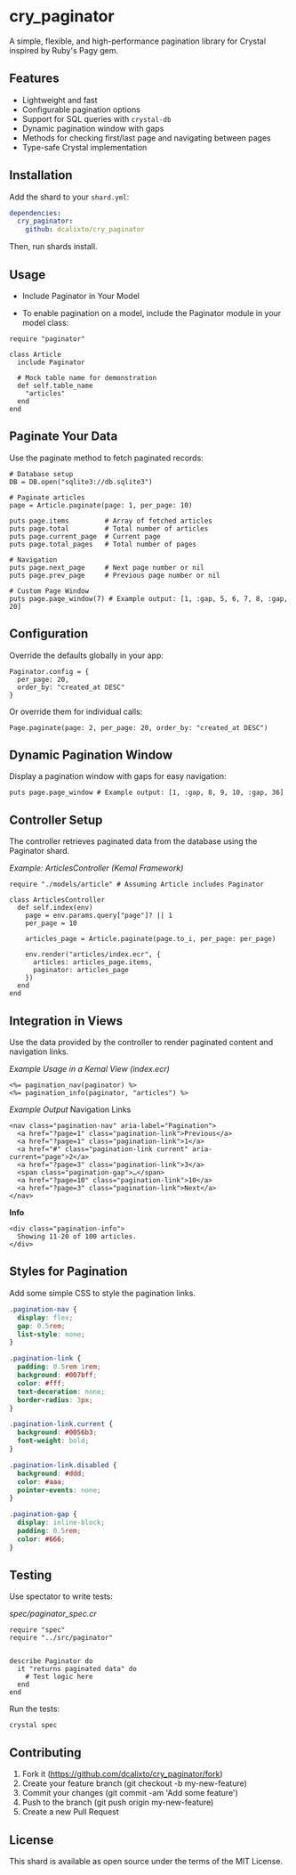 # cry_paginator

A simple, flexible, and high-performance pagination library for Crystal inspired by Ruby's Pagy gem.

## Features

- Lightweight and fast
- Configurable pagination options
- Support for SQL queries with `crystal-db`
- Dynamic pagination window with gaps
- Methods for checking first/last page and navigating between pages
- Type-safe Crystal implementation

## Installation

Add the shard to your `shard.yml`:

```yaml
dependencies:
  cry_paginator:
    github: dcalixto/cry_paginator
```

Then, run shards install.

## Usage

- Include Paginator in Your Model

- To enable pagination on a model, include the Paginator module in your model class:

```crystal
require "paginator"

class Article
  include Paginator

  # Mock table name for demonstration
  def self.table_name
    "articles"
  end
end
```

## Paginate Your Data

Use the paginate method to fetch paginated records:

```crystal
# Database setup
DB = DB.open("sqlite3://db.sqlite3")

# Paginate articles
page = Article.paginate(page: 1, per_page: 10)

puts page.items         # Array of fetched articles
puts page.total         # Total number of articles
puts page.current_page  # Current page
puts page.total_pages   # Total number of pages

# Navigation
puts page.next_page     # Next page number or nil
puts page.prev_page     # Previous page number or nil

# Custom Page Window
puts page.page_window(7) # Example output: [1, :gap, 5, 6, 7, 8, :gap, 20]

```

## Configuration

Override the defaults globally in your app:

```crystal
Paginator.config = {
  per_page: 20,
  order_by: "created_at DESC"
}
```

Or override them for individual calls:

```crystal
Page.paginate(page: 2, per_page: 20, order_by: "created_at DESC")
```

## Dynamic Pagination Window

Display a pagination window with gaps for easy navigation:

```crystal
puts page.page_window # Example output: [1, :gap, 8, 9, 10, :gap, 36]
```

## Controller Setup

The controller retrieves paginated data from the database using the Paginator shard.

_Example: ArticlesController (Kemal Framework)_

```crystal
require "./models/article" # Assuming Article includes Paginator

class ArticlesController
  def self.index(env)
    page = env.params.query["page"]? || 1
    per_page = 10

    articles_page = Article.paginate(page.to_i, per_page: per_page)

    env.render("articles/index.ecr", {
      articles: articles_page.items,
      paginator: articles_page
    })
  end
end
```

## Integration in Views

Use the data provided by the controller to render paginated content and navigation links.

_Example Usage in a Kemal View (index.ecr)_

```crystal
<%= pagination_nav(paginator) %>
<%= pagination_info(paginator, "articles") %>
```

_Example Output_
Navigation Links

```crystal
<nav class="pagination-nav" aria-label="Pagination">
  <a href="?page=1" class="pagination-link">Previous</a>
  <a href="?page=1" class="pagination-link">1</a>
  <a href="#" class="pagination-link current" aria-current="page">2</a>
  <a href="?page=3" class="pagination-link">3</a>
  <span class="pagination-gap">…</span>
  <a href="?page=10" class="pagination-link">10</a>
  <a href="?page=3" class="pagination-link">Next</a>
</nav>
```

**Info**

```crystal
<div class="pagination-info">
  Showing 11-20 of 100 articles.
</div>
```

## Styles for Pagination

Add some simple CSS to style the pagination links.

```css
.pagination-nav {
  display: flex;
  gap: 0.5rem;
  list-style: none;
}

.pagination-link {
  padding: 0.5rem 1rem;
  background: #007bff;
  color: #fff;
  text-decoration: none;
  border-radius: 3px;
}

.pagination-link.current {
  background: #0056b3;
  font-weight: bold;
}

.pagination-link.disabled {
  background: #ddd;
  color: #aaa;
  pointer-events: none;
}

.pagination-gap {
  display: inline-block;
  padding: 0.5rem;
  color: #666;
}
```

## Testing

Use spectator to write tests:

_spec/paginator_spec.cr_

```crystal
require "spec"
require "../src/paginator"


describe Paginator do
  it "returns paginated data" do
    # Test logic here
  end
end
```

Run the tests:

```crystal
crystal spec
```

## Contributing

1. Fork it (https://github.com/dcalixto/cry_paginator/fork)
2. Create your feature branch (git checkout -b my-new-feature)
3. Commit your changes (git commit -am 'Add some feature')
4. Push to the branch (git push origin my-new-feature)
5. Create a new Pull Request

## License

This shard is available as open source under the terms of the MIT License.
